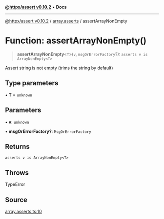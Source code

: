 [**@httpx/assert v0.10.2**](../../README.md) • **Docs**

***

[@httpx/assert v0.10.2](../../README.md) / [array.asserts](../README.md) / assertArrayNonEmpty

# Function: assertArrayNonEmpty()

> **assertArrayNonEmpty**\<`T`\>(`v`, `msgOrErrorFactory`?): `asserts v is ArrayNonEmpty<T>`

Assert string is not empty (trims the string by default)

## Type parameters

• **T** = `unknown`

## Parameters

• **v**: `unknown`

• **msgOrErrorFactory?**: `MsgOrErrorFactory`

## Returns

`asserts v is ArrayNonEmpty<T>`

## Throws

TypeError

## Source

[array.asserts.ts:10](https://github.com/belgattitude/httpx/blob/9872a04f73c192beff5f4b4d63a156ff5269c00c/packages/assert/src/array.asserts.ts#L10)
